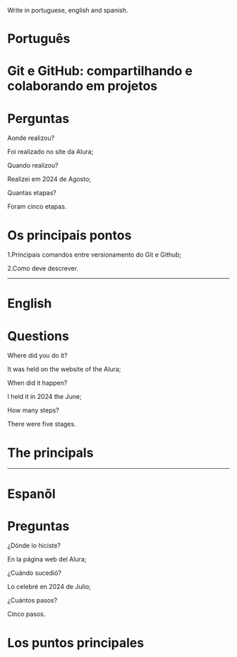 Write in portuguese, english and spanish.

# Português

# Git e GitHub: compartilhando e colaborando em projetos

# Perguntas

Aonde realizou?

Foi realizado no site da Alura;

Quando realizou?

Realizei em 2024 de Agosto;

Quantas etapas?

Foram cinco etapas.

# Os principais pontos

1.Principais comandos entre versionamento do Git  e Github;

2.Como deve descrever.

--------------------------------------------------------------------------------------------------------------------------------

# English 


# 

# Questions

Where did you do it?

It was held on the website of the Alura;

When did it happen?

I held it in 2024 the June;

How many steps?

There were five stages.

# The principals




--------------------------------------------------------------------------------------------------------------------------------

# Espanõl

#

# Preguntas

¿Dónde lo hiciste?

En la página web del Alura;

¿Cuándo sucedió?

Lo celebré en 2024 de Julio;

¿Cuántos pasos?

Cinco pasos.

# Los puntos principales



